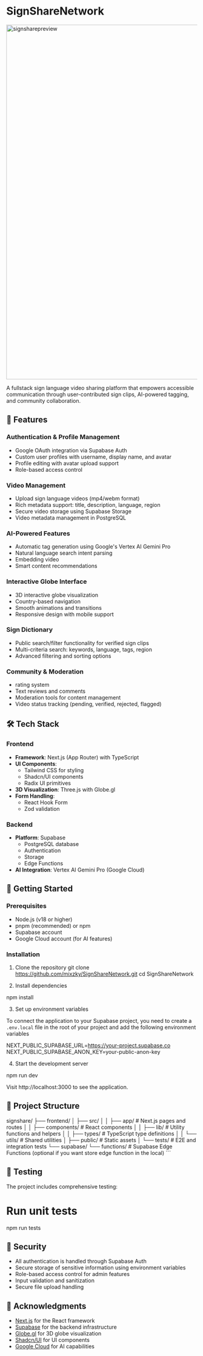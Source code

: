 # SignShareNetwork
<img width="1775" height="937" alt="signsharepreview" src="https://github.com/user-attachments/assets/322d40f7-f6fb-456b-a8e9-92855591f776" />

A fullstack sign language video sharing platform that empowers accessible communication through user-contributed sign clips, AI-powered tagging, and community collaboration.

## 🌟 Features

### Authentication & Profile Management
- Google OAuth integration via Supabase Auth
- Custom user profiles with username, display name, and avatar
- Profile editing with avatar upload support
- Role-based access control

### Video Management
- Upload sign language videos (mp4/webm format)
- Rich metadata support: title, description, language, region
- Secure video storage using Supabase Storage
- Video metadata management in PostgreSQL

### AI-Powered Features
- Automatic tag generation using Google's Vertex AI Gemini Pro
- Natural language search intent parsing
- Embedding video 
- Smart content recommendations

### Interactive Globe Interface
- 3D interactive globe visualization
- Country-based navigation
- Smooth animations and transitions
- Responsive design with mobile support

### Sign Dictionary
- Public search/filter functionality for verified sign clips
- Multi-criteria search: keywords, language, tags, region
- Advanced filtering and sorting options

### Community & Moderation
- rating system
- Text reviews and comments
- Moderation tools for content management
- Video status tracking (pending, verified, rejected, flagged)

## 🛠️ Tech Stack

### Frontend
- **Framework**: Next.js (App Router) with TypeScript
- **UI Components**: 
  - Tailwind CSS for styling
  - Shadcn/UI components
  - Radix UI primitives
- **3D Visualization**: Three.js with Globe.gl
- **Form Handling**: 
  - React Hook Form
  - Zod validation

### Backend
- **Platform**: Supabase
  - PostgreSQL database
  - Authentication
  - Storage
  - Edge Functions
- **AI Integration**: Vertex AI Gemini Pro (Google Cloud)

## 🚀 Getting Started

### Prerequisites
- Node.js (v18 or higher)
- pnpm (recommended) or npm
- Supabase account
- Google Cloud account (for AI features)

### Installation

1. Clone the repository
git clone https://github.com/mixzky/SignShareNetwork.git
cd SignShareNetwork

3. Install dependencies

npm install

3. Set up environment variables

To connect the application to your Supabase project, you need to create a `.env.local` file in the root of your project and add the following environment variables

NEXT_PUBLIC_SUPABASE_URL=https://your-project.supabase.co
NEXT_PUBLIC_SUPABASE_ANON_KEY=your-public-anon-key

4. Start the development server

npm run dev

Visit http://localhost:3000 to see the application.

## 📁 Project Structure

signshare/
├── frontend/
│   ├── src/
│   │   ├── app/           # Next.js pages and routes
│   │   ├── components/    # React components
│   │   ├── lib/          # Utility functions and helpers
│   │   ├── types/        # TypeScript type definitions
│   │   └── utils/        # Shared utilities
│   ├── public/           # Static assets
│   └── tests/           # E2E and integration tests
└── supabase/
    └── functions/       # Supabase Edge Functions (optional if you want store edge function in the local)
\`\`\`

## 🧪 Testing

The project includes comprehensive testing:

# Run unit tests
npm run tests


## 🔐 Security

- All authentication is handled through Supabase Auth
- Secure storage of sensitive information using environment variables
- Role-based access control for admin features
- Input validation and sanitization
- Secure file upload handling

## 🙏 Acknowledgments

- [Next.js](https://nextjs.org/) for the React framework
- [Supabase](https://supabase.com/) for the backend infrastructure
- [Globe.gl](https://globe.gl/) for 3D globe visualization
- [Shadcn/UI](https://ui.shadcn.com/) for UI components
- [Google Cloud](https://cloud.google.com/) for AI capabilities 
